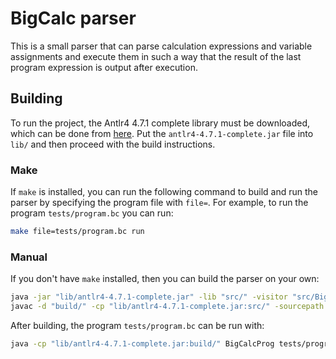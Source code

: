 # BigCalc parser

This is a small parser that can parse calculation expressions and variable
assignments and execute them in such a way that the result of the last program
expression is output after execution.

## Building

To run the project, the Antlr4 4.7.1 complete library must be downloaded, which 
can be done from [here](https://repo1.maven.org/maven2/org/antlr/antlr4/4.7.1/).
Put the `antlr4-4.7.1-complete.jar` file into `lib/` and then proceed with the
build instructions.

### Make

If `make` is installed, you can run the following command to build and run the
parser by specifying the program file with `file=`. For example, to run the
program `tests/program.bc` you can run:

```sh
make file=tests/program.bc run
```

### Manual

If you don't have `make` installed, then you can build the parser on your own:

```sh
java -jar "lib/antlr4-4.7.1-complete.jar" -lib "src/" -visitor "src/BigCalcProg.g4"
javac -d "build/" -cp "lib/antlr4-4.7.1-complete.jar:src/" -sourcepath "src/" src/BigCalcProg*.java
```

After building, the program `tests/program.bc` can be run with:

```sh
java -cp "lib/antlr4-4.7.1-complete.jar:build/" BigCalcProg tests/program.bc
```
